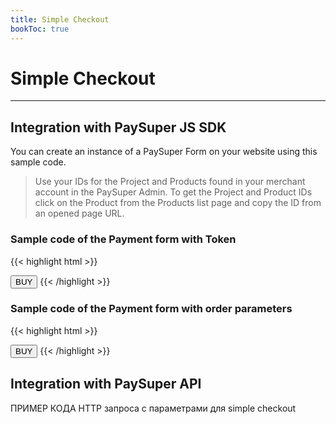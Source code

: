 ```yaml
---
title: Simple Checkout
bookToc: true
---
```


# Simple Checkout
***

## Integration with PaySuper JS SDK

You can create an instance of a PaySuper Form on your website using this sample code.

> Use your IDs for the Project and Products found in your merchant account in the PaySuper Admin. To get the Project and Product IDs click on the Product from the Products list page and copy the ID from an opened page URL.

### Sample code of the Payment form with Token

{{< highlight html >}}
<script>
function buyItems() {
    const paySuper = new PaySuper({
        token: '5cd5620f06ae110001509185'
    });
    
    paySuper.renderModal();
}
</script>

<button onclick="buyItems()">BUY</button>
{{< /highlight >}}

### Sample code of the Payment form with order parameters

{{< highlight html >}}
<script>
    function buyItems() {
        const paySuper = new PaySuper({
            project: '5cd5624a06ae110001509186',
            amount: 50,
            currency: 'USD'
        });

        paySuper.renderModal();
    }
</script>

<button onclick="buyItems()">BUY</button>
{{< /highlight >}}

## Integration with PaySuper API

ПРИМЕР КОДА HTTP запроса с параметрами для simple checkout